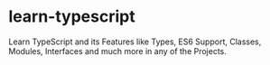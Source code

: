 # learn-typescript
Learn TypeScript and its Features like Types, ES6 Support, Classes, Modules, Interfaces and much more in any of the Projects.
